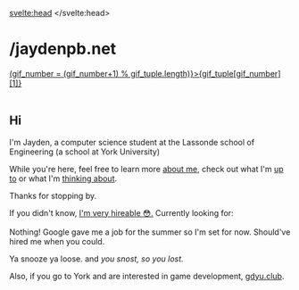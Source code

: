 <script>
const gif_tuple = [["https://media1.tenor.com/m/MZRbDClAvOgAAAAC/capybara-bath.gif","capybara"],["https://img.itch.zone/aW1nLzEzNjI4MjU0LnBuZw==/original/11RCpN.png","There is no gif. Play Void Stranger."],["https://64.media.tumblr.com/f2d0490d0300ce46a1e7a7f15dc74165/tumblr_nbbb83YqbU1swqiquo1_500.gif","Get 8 hours of sleep"],["https://media.tenor.com/WkI4kRS7eqMAAAAM/broly-dbz-fanmade.gif","mfw 8 hours of sleep"],["https://media.discordapp.net/attachments/760167803973140493/1232874056911687761/ezgif-1-b37e1edc87.gif?ex=662b0af0&is=6629b970&hm=9eb579d8eca91639028e3c95244c9957700354458d6592a4122884994e31c7f7&=","Check out the site's colour themes."]]
let gif_number = Math.floor(Math.random() * gif_tuple.length)

</script>

<svelte:head>
    <title>Jaydenpb dot net</title>
    <meta property="og:title" content="Jaydenpb dot net">
</svelte:head>

# /jaydenpb.net

<img class="home_gif" src={gif_tuple[gif_number][0]} alt="">
<br>
<a class="gif-changer" href="javascript:;" on:click={(e)=>(gif_number = (gif_number+1) % gif_tuple.length)}>{gif_tuple[gif_number][1]}</a>

<br>
<br>

## Hi
I'm Jayden, a computer science student at the Lassonde school of Engineering (a school at York University)


While you're here, feel free to learn more [about me](/about), check out what I'm [up to](/projects) or what I'm [thinking about](/blog).


Thanks for stopping by.


<div class="box">
<p>If you didn't know, <a href="/resume">I'm very hireable 😳.</a> Currently looking for:
<br>
<br>
Nothing! Google gave me a job for the summer so I'm set for now. Should've hired me when you could.</p>

<p>Ya snooze ya loose. and <em>you snost, so you lost.</em></p>

</div>

Also, if you go to York and are interested in game development, [gdyu.club](https://www.gdyu.club/).



